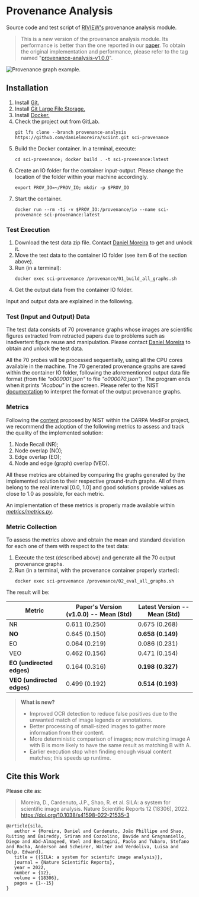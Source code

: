 # Provenance Analysis

Source code and test script of [RIVIEW's](https://github.com/danielmoreira/sciint/tree/master) provenance analysis
module.

> This is a new version of the provenance analysis module.
> Its performance is better than the one reported in our
> [paper](https://www.nature.com/articles/s41598-022-21535-3).
> To obtain the original implementation and performance, please refer to the tag named
> "[provenance-analysis-v1.0.0](https://github.com/danielmoreira/sciint/releases/tag/provenance-analysis-v1.0.0)".

![Provenance graph example.](prov-graph-example.png)

## Installation

1. Install [Git.](https://github.com/git-guides/install-git)
2. Install [Git Large File Storage.](https://git-lfs.github.com/)
3. Install [Docker.](https://docs.docker.com/get-docker/)
4. Check the project out from GitLab.
    ```
    git lfs clone --branch provenance-analysis https://github.com/danielmoreira/sciint.git sci-provenance
    ```
5. Build the Docker container. In a terminal, execute:
    ```
    cd sci-provenance; docker build . -t sci-provenance:latest
    ```
6. Create an IO folder for the container input-output. Please change the location of the folder within your machine
   accordingly.
    ```
    export PROV_IO=~/PROV_IO; mkdir -p $PROV_IO
    ```
7. Start the container.
    ```
    docker run --rm -ti -v $PROV_IO:/provenance/io --name sci-provenance sci-provenance:latest
    ```

### Test Execution

1. Download the test data zip file.
   Contact [Daniel Moreira](dmoreira1@luc.edu) to get and unlock it.
2. Move the test data to the container IO folder (see item 6 of the section above).
3. Run (in a terminal):
   ```
   docker exec sci-provenance /provenance/01_build_all_graphs.sh
   ```
4. Get the output data from the container IO folder.

Input and output data are explained in the following.

### Test (Input and Output) Data

The test data consists of 70 provenance graphs whose images are scientific figures extracted from retracted papers due
to problems such as inadvertent figure reuse and manipulation. Please contact [Daniel Moreira](dmoreira1@luc.edu)
to obtain and unlock the test data.

All the 70 probes will be processed sequentially, using all the CPU cores available in the machine. The 70 generated
provenance graphs are saved within the container IO folder, following the aforementioned output data file format (from
file *"o000001.json"* to file *"o000070.json"*). The program ends when it prints *"Acabou"* in the screen. Please refer
to the NIST [documentation](https://www.nist.gov/system/files/documents/2019/03/12/mfc2019evaluationplan.pdf) to
interpret the format of the output provenance graphs.

### Metrics

Following the [content](https://www.nist.gov/system/files/documents/2019/03/12/mfc2019evaluationplan.pdf)
proposed by NIST within the DARPA MediFor project, we recommend the adoption of the following metrics to assess and
track the quality of the implemented solution:

1. Node Recall (NR);
2. Node overlap (NO);
3. Edge overlap (EO);
4. Node and edge (graph) overlap (VEO).

All these metrics are obtained by comparing the graphs generated by the implemented solution to their respective
ground-truth graphs. All of them belong to the real interval [0.0, 1.0] and good solutions provide values as close to
1.0
as possible, for each metric.

An implementation of these metrics is properly made available within [*metrics/metrics.py*](metrics/metrics.py).

### Metric Collection

To assess the metrics above and obtain the mean and standard deviation for each one of them with respect to the test
data:

1. Execute the test (described above) and generate all the 70 output provenance graphs.
2. Run (in a terminal, with the provenance container properly started):
   ```
   docker exec sci-provenance /provenance/02_eval_all_graphs.sh
   ```

The result will be:

Metric                     | Paper's Version (v1.0.0) -- Mean (Std) | Latest Version -- Mean (Std)                
---------------------------|----------------------------------------|-----------------------------
NR                         | 0.611 (0.250)                          | 0.675 (0.268)
**NO**                     | 0.645 (0.150)                          | **0.658 (0.149)**
EO                         | 0.064 (0.219)                          | 0.086 (0.231)
VEO                        | 0.462 (0.156)                          | 0.471 (0.154)
**EO (undirected edges)**  | 0.164 (0.316)                          | **0.198 (0.327)**
**VEO (undirected edges)** | 0.499 (0.192)                          | **0.514 (0.193)**

> **What is new?**   
> * Improved OCR detection to reduce false positives due to the unwanted match of image legends or annotations.
> * Better processing of small-sized images to gather more information from their content.
> * More deterministic comparison of images; now matching image A with B is more likely to have the same result as
> matching B with A.
> * Earlier execution stop when finding enough visual content matches; this speeds up runtime.

## Cite this Work

Please cite as:
> Moreira, D., Cardenuto, J.P., Shao, R. et al. SILA: a system for scientific image analysis. Nature Scientific Reports
> 12 (18306), 2022.
> https://doi.org/10.1038/s41598-022-21535-3

```
@article{sila,
   author = {Moreira, Daniel and Cardenuto, João Phillipe and Shao, Ruiting and Baireddy, Sriram and Cozzolino, Davide and Gragnaniello, Diego and Abd‑Almageed, Wael and Bestagini, Paolo and Tubaro, Stefano and Rocha, Anderson and Scheirer, Walter and Verdoliva, Luisa and Delp, Edward},
   title = {{SILA: a system for scientifc image analysis}},
   journal = {Nature Scientific Reports},
   year = 2022,
   number = {12},
   volume = {18306},
   pages = {1--15}
}
```
